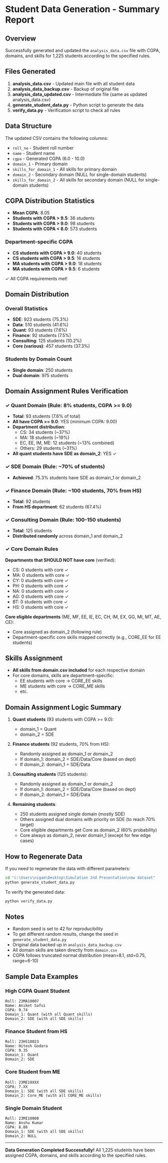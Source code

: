 # Student Data Generation - Summary Report

## Overview
Successfully generated and updated the `analysis_data.csv` file with CGPA, domains, and skills for 1,225 students according to the specified rules.

## Files Generated
1. **analysis_data.csv** - Updated main file with all student data
2. **analysis_data_backup.csv** - Backup of original file
3. **analysis_data_updated.csv** - Intermediate file (same as updated analysis_data.csv)
4. **generate_student_data.py** - Python script to generate the data
5. **verify_data.py** - Verification script to check all rules

## Data Structure
The updated CSV contains the following columns:
- `roll_no` - Student roll number
- `name` - Student name
- `cgpa` - Generated CGPA (6.0 - 10.0)
- `domain_1` - Primary domain
- `skills_for_domain_1` - All skills for primary domain
- `domain_2` - Secondary domain (NULL for single-domain students)
- `skills_for_domain_2` - All skills for secondary domain (NULL for single-domain students)

## CGPA Distribution Statistics
- **Mean CGPA**: 8.05
- **Students with CGPA > 9.5**: 36 students
- **Students with CGPA > 9.0**: 98 students
- **Students with CGPA < 8.0**: 573 students

### Department-specific CGPA
- **CS students with CGPA > 9.0**: 40 students
- **CS students with CGPA > 9.5**: 16 students
- **MA students with CGPA > 9.0**: 18 students
- **MA students with CGPA > 9.5**: 6 students

✓ All CGPA requirements met!

## Domain Distribution

### Overall Statistics
- **SDE**: 923 students (75.3%)
- **Data**: 510 students (41.6%)
- **Quant**: 93 students (7.6%)
- **Finance**: 92 students (7.5%)
- **Consulting**: 125 students (10.2%)
- **Core (various)**: 457 students (37.3%)

### Students by Domain Count
- **Single domain**: 250 students
- **Dual domain**: 975 students

## Domain Assignment Rules Verification

### ✓ Quant Domain (Rule: 8% students, CGPA >= 9.0)
- **Total**: 93 students (7.6% of total)
- **All have CGPA >= 9.0**: YES (minimum CGPA: 9.00)
- **Department distribution**:
  - CS: 34 students (~37%)
  - MA: 18 students (~19%)
  - EC, EE, IM, ME: 12 students (~13% combined)
  - Others: 29 students (~31%)
- **All quant students have SDE as domain_2**: YES ✓

### ✓ SDE Domain (Rule: ~70% of students)
- **Achieved**: 75.3% students have SDE as domain_1 or domain_2

### ✓ Finance Domain (Rule: ~100 students, 70% from HS)
- **Total**: 92 students
- **From HS department**: 62 students (67.4%)

### ✓ Consulting Domain (Rule: 100-150 students)
- **Total**: 125 students
- **Distributed randomly** across domain_1 and domain_2

### ✓ Core Domain Rules
**Departments that SHOULD NOT have core** (verified):
- CS: 0 students with core ✓
- MA: 0 students with core ✓
- CY: 0 students with core ✓
- PH: 0 students with core ✓
- NA: 0 students with core ✓
- AG: 0 students with core ✓
- BT: 0 students with core ✓
- HS: 0 students with core ✓

**Core eligible departments** (ME, MF, EE, IE, EC, CH, IM, EX, GG, MI, MT, AE, CE):
- Core assigned as domain_2 (following rule)
- Department-specific core skills mapped correctly (e.g., CORE_EE for EE students)

## Skills Assignment
- **All skills from domain.csv included** for each respective domain
- For core domains, skills are department-specific:
  - EE students with core → CORE_EE skills
  - ME students with core → CORE_ME skills
  - etc.

## Domain Assignment Logic Summary

1. **Quant students** (93 students with CGPA >= 9.0):
   - domain_1 = Quant
   - domain_2 = SDE

2. **Finance students** (92 students, 70% from HS):
   - Randomly assigned as domain_1 or domain_2
   - If domain_1: domain_2 = SDE/Data/Core (based on dept)
   - If domain_2: domain_1 = SDE/Data

3. **Consulting students** (125 students):
   - Randomly assigned as domain_1 or domain_2
   - If domain_1: domain_2 = SDE/Data/Core (based on dept)
   - If domain_2: domain_1 = SDE/Data

4. **Remaining students**:
   - 250 students assigned single domain (mostly SDE)
   - Others assigned dual domains with priority on SDE (to reach 70% target)
   - Core eligible departments get Core as domain_2 (60% probability)
   - Core always as domain_2, never domain_1 (except for few edge cases)

## How to Regenerate Data

If you need to regenerate the data with different parameters:

```bash
cd "c:\Users\nigam\Desktop\Simulation 2nd Presentation\new dataset"
python generate_student_data.py
```

To verify the generated data:

```bash
python verify_data.py
```

## Notes
- Random seed is set to 42 for reproducibility
- To get different random results, change the seed in `generate_student_data.py`
- Original data backed up in `analysis_data_backup.csv`
- All domain skills are taken directly from `domain.csv`
- CGPA follows truncated normal distribution (mean=8.1, std=0.75, range=6-10)

## Sample Data Examples

### High CGPA Quant Student
```
Roll: 23MA10007
Name: Aniket Safui
CGPA: 9.74
Domain_1: Quant (with all Quant skills)
Domain_2: SDE (with all SDE skills)
```

### Finance Student from HS
```
Roll: 23HS10023
Name: Hitesh Godara
CGPA: 9.35
Domain_1: Quant
Domain_2: SDE
```

### Core Student from ME
```
Roll: 23ME10XXX
CGPA: 7.XX
Domain_1: SDE (with all SDE skills)
Domain_2: Core_ME (with all CORE_ME skills)
```

### Single Domain Student
```
Roll: 23MI10008
Name: Anshu Kumar
CGPA: 8.08
Domain_1: SDE (with all SDE skills)
Domain_2: NULL
```

---
**Data Generation Completed Successfully!**
All 1,225 students have been assigned CGPA, domains, and skills according to the specified rules.
